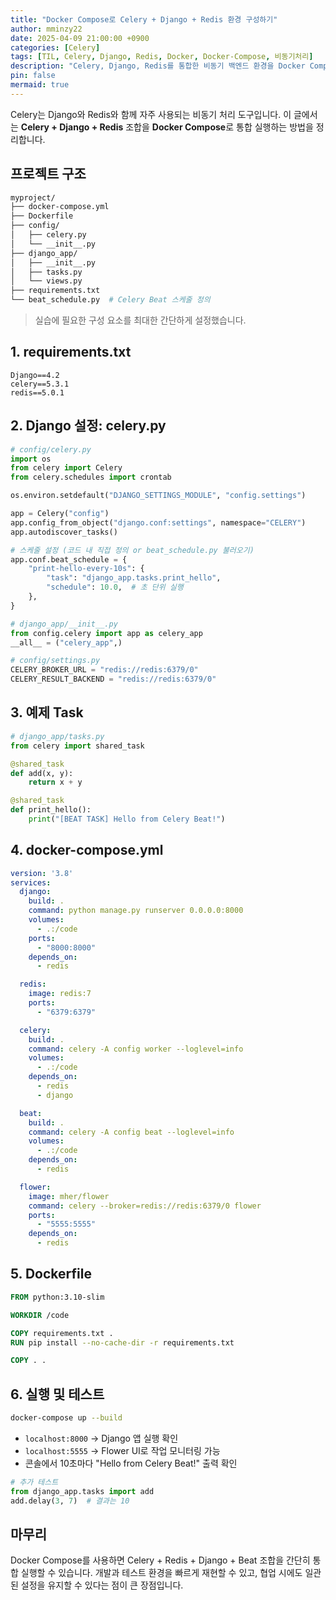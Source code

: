 ```yaml
---
title: "Docker Compose로 Celery + Django + Redis 환경 구성하기"
author: mminzy22
date: 2025-04-09 21:00:00 +0900
categories: [Celery]
tags: [TIL, Celery, Django, Redis, Docker, Docker-Compose, 비동기처리]
description: "Celery, Django, Redis를 통합한 비동기 백엔드 환경을 Docker Compose로 로컬에 구축하는 과정을 단계별로 정리합니다."
pin: false
mermaid: true
---
```



Celery는 Django와 Redis와 함께 자주 사용되는 비동기 처리 도구입니다. 이 글에서는 **Celery + Django + Redis** 조합을 **Docker Compose**로 통합 실행하는 방법을 정리합니다.


## 프로젝트 구조

```bash
myproject/
├── docker-compose.yml
├── Dockerfile
├── config/
│   ├── celery.py
│   └── __init__.py
├── django_app/
│   ├── __init__.py
│   ├── tasks.py
│   └── views.py
├── requirements.txt
└── beat_schedule.py  # Celery Beat 스케줄 정의
```

> 실습에 필요한 구성 요소를 최대한 간단하게 설정했습니다.


## 1. requirements.txt

```text
Django==4.2
celery==5.3.1
redis==5.0.1
```


## 2. Django 설정: celery.py

```python
# config/celery.py
import os
from celery import Celery
from celery.schedules import crontab

os.environ.setdefault("DJANGO_SETTINGS_MODULE", "config.settings")

app = Celery("config")
app.config_from_object("django.conf:settings", namespace="CELERY")
app.autodiscover_tasks()

# 스케줄 설정 (코드 내 직접 정의 or beat_schedule.py 불러오기)
app.conf.beat_schedule = {
    "print-hello-every-10s": {
        "task": "django_app.tasks.print_hello",
        "schedule": 10.0,  # 초 단위 실행
    },
}
```

```python
# django_app/__init__.py
from config.celery import app as celery_app
__all__ = ("celery_app",)
```

```python
# config/settings.py
CELERY_BROKER_URL = "redis://redis:6379/0"
CELERY_RESULT_BACKEND = "redis://redis:6379/0"
```


## 3. 예제 Task

```python
# django_app/tasks.py
from celery import shared_task

@shared_task
def add(x, y):
    return x + y

@shared_task
def print_hello():
    print("[BEAT TASK] Hello from Celery Beat!")
```


## 4. docker-compose.yml

```yaml
version: '3.8'
services:
  django:
    build: .
    command: python manage.py runserver 0.0.0.0:8000
    volumes:
      - .:/code
    ports:
      - "8000:8000"
    depends_on:
      - redis

  redis:
    image: redis:7
    ports:
      - "6379:6379"

  celery:
    build: .
    command: celery -A config worker --loglevel=info
    volumes:
      - .:/code
    depends_on:
      - redis
      - django

  beat:
    build: .
    command: celery -A config beat --loglevel=info
    volumes:
      - .:/code
    depends_on:
      - redis

  flower:
    image: mher/flower
    command: celery --broker=redis://redis:6379/0 flower
    ports:
      - "5555:5555"
    depends_on:
      - redis
```


## 5. Dockerfile

```dockerfile
FROM python:3.10-slim

WORKDIR /code

COPY requirements.txt .
RUN pip install --no-cache-dir -r requirements.txt

COPY . .
```


## 6. 실행 및 테스트

```bash
docker-compose up --build
```

- `localhost:8000` → Django 앱 실행 확인
- `localhost:5555` → Flower UI로 작업 모니터링 가능
- 콘솔에서 10초마다 "Hello from Celery Beat!" 출력 확인

```python
# 추가 테스트
from django_app.tasks import add
add.delay(3, 7)  # 결과는 10
```


## 마무리

Docker Compose를 사용하면 Celery + Redis + Django + Beat 조합을 간단히 통합 실행할 수 있습니다. 개발과 테스트 환경을 빠르게 재현할 수 있고, 협업 시에도 일관된 설정을 유지할 수 있다는 점이 큰 장점입니다.


